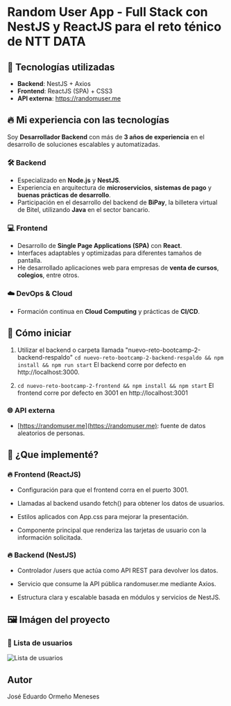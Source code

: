 # Random User App - Full Stack con NestJS y ReactJS para el reto ténico de NTT DATA

## 🧠 Tecnologías utilizadas

- **Backend**: NestJS + Axios
- **Frontend**: ReactJS (SPA) + CSS3
- **API externa**: https://randomuser.me

## 🔥 Mi experiencia con las tecnologías 

Soy **Desarrollador Backend** con más de **3 años de experiencia** en el desarrollo de soluciones escalables y automatizadas.

### 🛠️ Backend
- Especializado en **Node.js** y **NestJS**.
- Experiencia en arquitectura de **microservicios**, **sistemas de pago** y **buenas prácticas de desarrollo**.
- Participación en el desarrollo del backend de **BiPay**, la billetera virtual de Bitel, utilizando **Java** en el sector bancario.

### 💻 Frontend
- Desarrollo de **Single Page Applications (SPA)** con **React**.
- Interfaces adaptables y optimizadas para diferentes tamaños de pantalla.
- He desarrollado aplicaciones web para empresas de **venta de cursos**, **colegios**, entre otros.

### ☁️ DevOps & Cloud
- Formación continua en **Cloud Computing** y prácticas de **CI/CD**.


## 🚀 Cómo iniciar

1. Utilizar el backend o carpeta llamada "nuevo-reto-bootcamp-2-backend-respaldo" `cd nuevo-reto-bootcamp-2-backend-respaldo && npm install && npm run start`
    El backend corre por defecto en http://localhost:3000.


2. `cd nuevo-reto-bootcamp-2-frontend && npm install && npm start`
    El frontend corre por defecto en 3001 en http://localhost:3001 


### 🌐 API externa
- [https://randomuser.me](https://randomuser.me): fuente de datos aleatorios de personas.


## 🚀 ¿Que implementé?
### 🔥 Frontend (ReactJS)
- Configuración para que el frontend corra en el puerto 3001.

- Llamadas al backend usando fetch() para obtener los datos de usuarios.

- Estilos aplicados con App.css para mejorar la presentación.

- Componente principal que renderiza las tarjetas de usuario con la información solicitada.



### 🔥 Backend (NestJS)
- Controlador /users que actúa como API REST para devolver los datos.

- Servicio que consume la API pública randomuser.me mediante Axios.

- Estructura clara y escalable basada en módulos y servicios de NestJS.


## 🖼️ Imágen del proyecto

### 👤 Lista de usuarios
![Lista de usuarios](https://github.com/user-attachments/assets/2e7fa5e3-ba83-4267-af93-a9903f543223)


## Autor
José Eduardo Ormeño Meneses 
